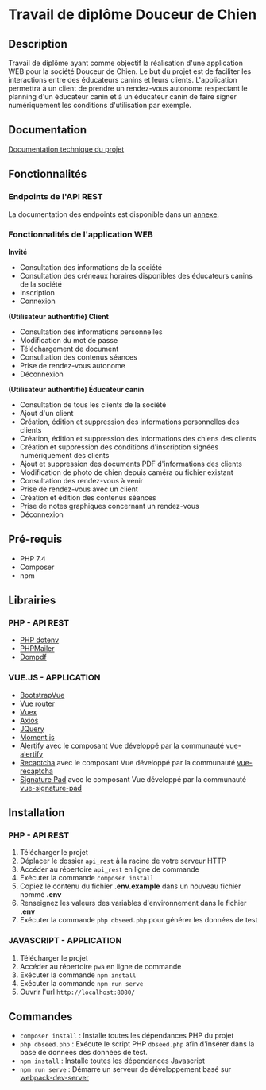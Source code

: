 Travail de diplôme Douceur de Chien
======

## Description

Travail de diplôme ayant comme objectif la réalisation d'une application WEB pour la société Douceur de Chien. Le but du projet est de faciliter les interactions entre des éducateurs canins et leurs clients. L'application permettra à un client de prendre un rendez-vous autonome respectant le planning d'un éducateur canin et à un éducateur canin de faire signer numériquement les conditions d'utilisation par exemple.

## Documentation 

[Documentation technique du projet](./rendu/documentation_technique.pdf)


## Fonctionnalités

### Endpoints de l'API REST

La documentation des endpoints est disponible dans un [annexe](./documentation/endpoints.md).

### Fonctionnalités de l'application WEB

**Invité**

* Consultation des informations de la société
* Consultation des créneaux horaires disponibles des éducateurs canins de la société
* Inscription
* Connexion

**(Utilisateur authentifié) Client**

* Consultation des informations personnelles
* Modification du mot de passe
* Téléchargement de document
* Consultation des contenus séances
* Prise de rendez-vous autonome
* Déconnexion

**(Utilisateur authentifié) Éducateur canin**

* Consultation de tous les clients de la société
* Ajout d'un client
* Création, édition et suppression des informations personnelles des clients
* Création, édition et suppression des informations des chiens des clients
* Création et suppression des conditions d'inscription signées numériquement des clients
* Ajout et suppression des documents PDF d'informations des clients
* Modification de photo de chien depuis caméra ou fichier existant
* Consultation des rendez-vous à venir
* Prise de rendez-vous avec un client
* Création et édition des contenus séances
* Prise de notes graphiques concernant un rendez-vous
* Déconnexion

## Pré-requis

* PHP 7.4
* Composer
* npm

## Librairies

### PHP - API REST

* [PHP dotenv](https://github.com/vlucas/phpdotenv)
* [PHPMailer](https://github.com/PHPMailer/PHPMailer)
* [Dompdf](https://github.com/dompdf/dompdf)

### VUE.JS - APPLICATION

* [BootstrapVue](https://bootstrap-vue.org/)
* [Vue router](https://router.vuejs.org/)
* [Vuex](https://vuex.vuejs.org/)
* [Axios](https://github.com/axios/axios)
* [JQuery](https://jquery.com/)
* [Moment.js](https://momentjs.com/)
* [Alertify](https://alertifyjs.com/) avec le composant Vue développé par la communauté [vue-alertify](https://github.com/sj82516/vue-alertify)
* [Recaptcha](https://www.google.com/recaptcha/about/) avec le composant Vue développé par la communauté [vue-recaptcha](https://www.npmjs.com/package/vue-recaptcha)
* [Signature Pad](https://github.com/szimek/signature_pad) avec le composant Vue développé par la communauté [vue-signature-pad](https://github.com/neighborhood999/vue-signature-pad#readme)

## Installation

### PHP - API REST

1. Télécharger le projet
2. Déplacer le dossier `api_rest` à la racine de votre serveur HTTP
3. Accéder au répertoire `api_rest` en ligne de commande
4. Exécuter la commande `composer install`
5. Copiez le contenu du fichier **.env.example** dans un nouveau fichier nommé **.env**
6. Renseignez les valeurs des variables d'environnement dans le fichier **.env**
7. Exécuter la commande `php dbseed.php` pour générer les données de test

### JAVASCRIPT - APPLICATION

1. Télécharger le projet
2. Accéder au répertoire `pwa` en ligne de commande
3. Exécuter la commande `npm install`
4. Exécuter la commande `npm run serve`
5. Ouvrir l'url `http://localhost:8080/`

## Commandes

* `composer install` : Installe toutes les dépendances PHP du projet
* `php dbseed.php` : Exécute le script PHP `dbseed.php` afin d'insérer dans la base de données des données de test.
* `npm install` : Installe toutes les dépendances Javascript
* `npm run serve` : Démarre un serveur de développement basé sur [webpack-dev-server](https://github.com/webpack/webpack-dev-server)

